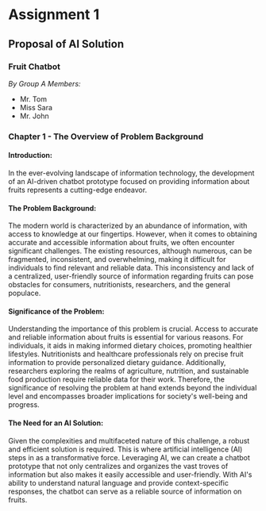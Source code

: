 # Assignment 1
## Proposal of AI Solution
### Fruit Chatbot

*By Group A*
*Members:*
- Mr. Tom
- Miss Sara
- Mr. John

### Chapter 1 - The Overview of Problem Background

#### Introduction:
In the ever-evolving landscape of information technology, the development of an AI-driven chatbot prototype focused on providing information about fruits represents a cutting-edge endeavor.

#### The Problem Background:
The modern world is characterized by an abundance of information, with access to knowledge at our fingertips. However, when it comes to obtaining accurate and accessible information about fruits, we often encounter significant challenges. The existing resources, although numerous, can be fragmented, inconsistent, and overwhelming, making it difficult for individuals to find relevant and reliable data. This inconsistency and lack of a centralized, user-friendly source of information regarding fruits can pose obstacles for consumers, nutritionists, researchers, and the general populace.

#### Significance of the Problem:
Understanding the importance of this problem is crucial. Access to accurate and reliable information about fruits is essential for various reasons. For individuals, it aids in making informed dietary choices, promoting healthier lifestyles. Nutritionists and healthcare professionals rely on precise fruit information to provide personalized dietary guidance. Additionally, researchers exploring the realms of agriculture, nutrition, and sustainable food production require reliable data for their work. Therefore, the significance of resolving the problem at hand extends beyond the individual level and encompasses broader implications for society's well-being and progress.

#### The Need for an AI Solution:
Given the complexities and multifaceted nature of this challenge, a robust and efficient solution is required. This is where artificial intelligence (AI) steps in as a transformative force. Leveraging AI, we can create a chatbot prototype that not only centralizes and organizes the vast troves of information but also makes it easily accessible and user-friendly. With AI's ability to understand natural language and provide context-specific responses, the chatbot can serve as a reliable source of information on fruits.
